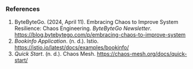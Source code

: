 ### References

1. ByteByteGo. (2024, April 11). Embracing Chaos to Improve System Resilience: Chaos Engineering. *ByteByteGo Newsletter*. https://blog.bytebytego.com/p/embracing-chaos-to-improve-system
2. *Bookinfo Application*. (n. d.). Istio. https://istio.io/latest/docs/examples/bookinfo/
3. *Quick Start*. (n. d.). Chaos Mesh. https://chaos-mesh.org/docs/quick-start/